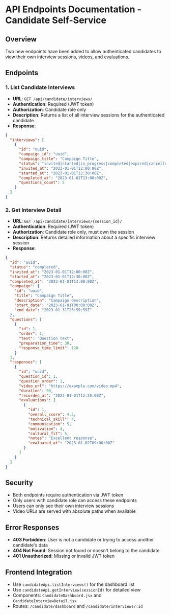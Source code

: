 # API Endpoints Documentation - Candidate Self-Service

## Overview
Two new endpoints have been added to allow authenticated candidates to view their own interview sessions, videos, and evaluations.

## Endpoints

### 1. List Candidate Interviews
- **URL**: `GET /api/candidate/interviews/`
- **Authentication**: Required (JWT token)
- **Authorization**: Candidate role only
- **Description**: Returns a list of all interview sessions for the authenticated candidate
- **Response**:
```json
{
  "interviews": [
    {
      "id": "uuid",
      "campaign_id": "uuid",
      "campaign_title": "Campaign Title",
      "status": "invited|started|in_progress|completed|expired|cancelled",
      "invited_at": "2023-01-01T12:00:00Z",
      "started_at": "2023-01-01T12:30:00Z",
      "completed_at": "2023-01-01T13:00:00Z",
      "questions_count": 5
    }
  ]
}
```

### 2. Get Interview Detail
- **URL**: `GET /api/candidate/interviews/{session_id}/`
- **Authentication**: Required (JWT token)
- **Authorization**: Candidate role only, must own the session
- **Description**: Returns detailed information about a specific interview session
- **Response**:
```json
{
  "id": "uuid",
  "status": "completed",
  "invited_at": "2023-01-01T12:00:00Z",
  "started_at": "2023-01-01T12:30:00Z",
  "completed_at": "2023-01-01T13:00:00Z",
  "campaign": {
    "id": "uuid",
    "title": "Campaign Title",
    "description": "Campaign description",
    "start_date": "2023-01-01T00:00:00Z",
    "end_date": "2023-01-31T23:59:59Z"
  },
  "questions": [
    {
      "id": 1,
      "order": 1,
      "text": "Question text",
      "preparation_time": 30,
      "response_time_limit": 120
    }
  ],
  "responses": [
    {
      "id": "uuid",
      "question_id": 1,
      "question_order": 1,
      "video_url": "https://example.com/video.mp4",
      "duration": 90,
      "recorded_at": "2023-01-01T12:35:00Z",
      "evaluations": [
        {
          "id": 1,
          "overall_score": 4.5,
          "technical_skill": 4,
          "communication": 5,
          "motivation": 4,
          "cultural_fit": 5,
          "notes": "Excellent response",
          "evaluated_at": "2023-01-02T09:00:00Z"
        }
      ]
    }
  ]
}
```

## Security
- Both endpoints require authentication via JWT token
- Only users with candidate role can access these endpoints
- Users can only see their own interview sessions
- Video URLs are served with absolute paths when available

## Error Responses
- **403 Forbidden**: User is not a candidate or trying to access another candidate's data
- **404 Not Found**: Session not found or doesn't belong to the candidate
- **401 Unauthorized**: Missing or invalid JWT token

## Frontend Integration
- Use `candidateApi.listInterviews()` for the dashboard list
- Use `candidateApi.getInterview(sessionId)` for detailed view
- Components: `CandidateDashboard.jsx` and `CandidateInterviewDetail.jsx`
- Routes: `/candidate/dashboard` and `/candidate/interviews/:id`

